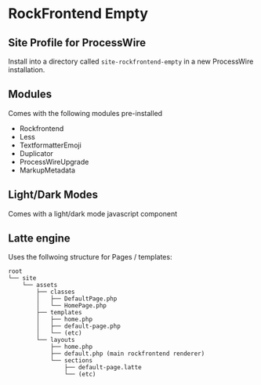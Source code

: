 # RockFrontend Empty
## Site Profile for ProcessWire

Install into a directory called `site-rockfrontend-empty` in a new ProcessWire installation.

## Modules
Comes with the following modules pre-installed
- Rockfrontend
- Less
- TextformatterEmoji
- Duplicator
- ProcessWireUpgrade
- MarkupMetadata

## Light/Dark Modes
Comes with a light/dark mode javascript component

## Latte engine
Uses the follwoing structure for Pages / templates:
```
root
└── site
    └── assets
        ├── classes
        │   ├── DefaultPage.php
        │   └── HomePage.php
        ├── templates
        │   ├── home.php
        │   ├── default-page.php
        │   └── (etc)
        └── layouts
            ├── home.php
            ├── default.php (main rockfrontend renderer)
            └── sections
                ├── default-page.latte
                └── (etc)             
```
